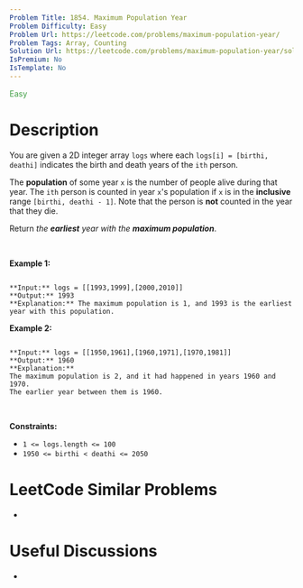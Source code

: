 ```yaml
---
Problem Title: 1854. Maximum Population Year
Problem Difficulty: Easy
Problem Url: https://leetcode.com/problems/maximum-population-year/
Problem Tags: Array, Counting
Solution Url: https://leetcode.com/problems/maximum-population-year/solution/
IsPremium: No
IsTemplate: No
---
```


<span style="color: rgb(67, 160, 71);">Easy</span>

# Description

You are given a 2D integer array `logs` where each `logs[i] = [birthi, deathi]` indicates the birth and death years of the `ith` person.


The **population** of some year `x` is the number of people alive during that year. The `ith` person is counted in year `x`'s population if `x` is in the **inclusive** range `[birthi, deathi - 1]`. Note that the person is **not** counted in the year that they die.


Return *the **earliest** year with the **maximum population***.


 


**Example 1:**



```

**Input:** logs = [[1993,1999],[2000,2010]]
**Output:** 1993
**Explanation:** The maximum population is 1, and 1993 is the earliest year with this population.

```

**Example 2:**



```

**Input:** logs = [[1950,1961],[1960,1971],[1970,1981]]
**Output:** 1960
**Explanation:** 
The maximum population is 2, and it had happened in years 1960 and 1970.
The earlier year between them is 1960.
```

 


**Constraints:**


* `1 <= logs.length <= 100`
* `1950 <= birthi < deathi <= 2050`




# LeetCode Similar Problems

- []()

# Useful Discussions

- []()
